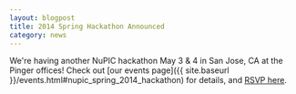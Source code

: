 ```yaml
---
layout: blogpost
title: 2014 Spring Hackathon Announced
category: news
---
```


We're having another NuPIC hackathon May 3 & 4 in San Jose, CA at the Pinger offices! Check out [our events page]({{ site.baseurl }}/events.html#nupic_spring_2014_hackathon) for details, and [RSVP here](http://www.meetup.com/numenta/events/166009152/).